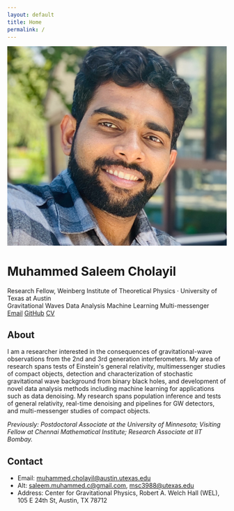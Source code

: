 ```yaml
---
layout: default
title: Home
permalink: /
---
```


<div class="profile card">
  <img src="/assets/profile.jpg" alt="Portrait of Muhammed Saleem">
  <div class="who">
    <h1 class="name">Muhammed Saleem Cholayil</h1>
    <div class="role">Research Fellow, Weinberg Institute of Theoretical Physics · University of Texas at Austin</div>
    <div>
      <span class="badge">Gravitational Waves</span>
      <span class="badge">Data Analysis</span>
      <span class="badge">Machine Learning</span>
      <span class="badge">Multi-messenger</span>
    </div>
    <div class="btns">
      <a class="btn" href="mailto:muhammed.cholayil@austin.utexas.edu">Email</a>
      <a class="btn" target="_blank" rel="noopener" href="https://github.com/saleem-muhammed">GitHub</a>
      <a class="btn" href="/cv/">CV</a>
    </div>
  </div>
</div>

## About
I am a researcher interested in the consequences of gravitational-wave observations from the 2nd  and 3rd generation interferometers. My area of research spans tests of Einstein's general relativity, multimessenger studies of compact objects, detection and characterization of stochastic gravitational wave background from binary black holes, and development of novel data analysis methods including machine learning for applications such as data denoising. My research spans population inference and tests of general relativity, real-time denoising and pipelines for GW detectors, and multi-messenger studies of compact objects.

*Previously: Postdoctoral Associate at the University of Minnesota; Visiting Fellow at Chennai Mathematical Institute; Research Associate at IIT Bombay.*

## Contact
- Email: [muhammed.cholayil@austin.utexas.edu](mailto:muhammed.cholayil@austin.utexas.edu)  
- Alt: [saleem.muhammed.c@gmail.com](mailto:saleem.muhammed.c@gmail.com), [msc3988@utexas.edu](mailto:msc3988@utexas.edu)  
- Address: Center for Gravitational Physics, Robert A. Welch Hall (WEL), 105 E 24th St, Austin, TX 78712

